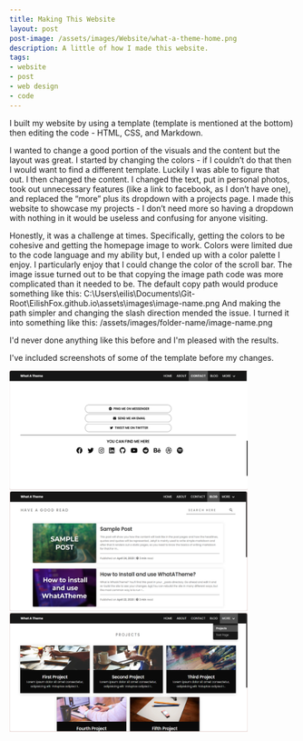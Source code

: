 ```yaml
---
title: Making This Website
layout: post
post-image: /assets/images/Website/what-a-theme-home.png
description: A little of how I made this website.
tags:
- website
- post
- web design
- code
---
```


I built my website by using a template (template is mentioned at the bottom) then editing the code - HTML, CSS, and Markdown. 

I wanted to change a good portion of the visuals and the content but the layout was great.
I started by changing the colors - if I couldn’t do that then I would want to find a different template. Luckily I was able to figure that out.
I then changed the content. I changed the text, put in personal photos, took out unnecessary features (like a link to facebook, as I don’t have one), and replaced the “more” plus its dropdown with a projects page. I made this website to showcase my projects - I don’t need more so having a dropdown with nothing in it would be useless and confusing for anyone visiting. 

Honestly, it was a challenge at times. Specifically, getting the colors to be cohesive and getting the homepage image to work. Colors were limited due to the code language and my ability but, I ended up with a color palette I enjoy. I particularly enjoy that I could change the color of the scroll bar.
The image issue turned out to be that copying the image path code was more complicated than it needed to be. The default copy path would produce something like this:
C:\Users\eilis\Documents\Git-Root\EilishFox.github.io\assets\images\image-name.png
And making the path simpler and changing the slash direction mended the issue. I turned it into something like this:
/assets/images/folder-name/image-name.png

I'd never done anything like this before and I'm pleased with the results.

I've included screenshots of some of the template before my changes.

<img src="/assets/images/Website/template-contact.png" style="width:30em; height:15em;"/>


<img src="/assets/images/Website/template-posts-page.png" style="width:30em; height:15em;"/>


<img src="/assets/images/Website/template-projects.png" style="width:30em; height:15em;"/>
